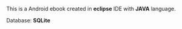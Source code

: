 <p>This is a Android ebook created in <b>eclipse</b> IDE with <b>JAVA</b> language.</p>
<p>Database: <b>SQLite</b></p>
